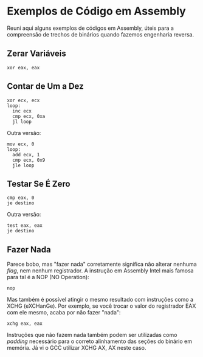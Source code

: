 # Exemplos de Código em Assembly

Reuni aqui alguns exemplos de códigos em Assembly, úteis para a compreensão de trechos de binários quando fazemos engenharia reversa.

## Zerar Variáveis

```
xor eax, eax
```

## Contar de Um a Dez

```
xor ecx, ecx
loop:
  inc ecx
  cmp ecx, 0xa
  jl loop
```

Outra versão:

```
mov ecx, 0
loop:
  add ecx, 1
  cmp ecx, 0x9
  jle loop
```

## Testar Se É Zero

```
cmp eax, 0
je destino
```

Outra versão:

```
test eax, eax
je destino
```

## Fazer Nada

Parece bobo, mas "fazer nada" corretamente significa não alterar nenhuma _flag_, nem nenhum registrador. A instrução em Assembly Intel mais famosa para tal é a NOP (NO Operation):

```
nop
```

Mas também é possível atingir o mesmo resultado com instruções como a XCHG (eXCHanGe). Por exemplo, se você trocar o valor do registrador EAX com ele mesmo, acaba por não fazer "nada":

```
xchg eax, eax
```

Instruções que não fazem nada também podem ser utilizadas como _padding_ necessário para o correto alinhamento das seções do binário em memória. Já vi o GCC utilizar XCHG AX, AX neste caso.

